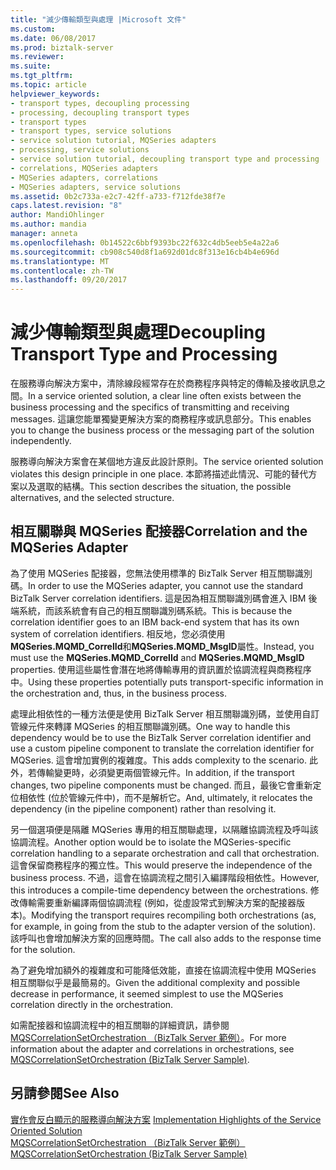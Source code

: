 ```yaml
---
title: "減少傳輸類型與處理 |Microsoft 文件"
ms.custom: 
ms.date: 06/08/2017
ms.prod: biztalk-server
ms.reviewer: 
ms.suite: 
ms.tgt_pltfrm: 
ms.topic: article
helpviewer_keywords:
- transport types, decoupling processing
- processing, decoupling transport types
- transport types
- transport types, service solutions
- service solution tutorial, MQSeries adapters
- processing, service solutions
- service solution tutorial, decoupling transport type and processing
- correlations, MQSeries adapters
- MQSeries adapters, correlations
- MQSeries adapters, service solutions
ms.assetid: 0b2c733a-e2c7-42ff-a733-f712fde38f7e
caps.latest.revision: "8"
author: MandiOhlinger
ms.author: mandia
manager: anneta
ms.openlocfilehash: 0b14522c6bbf9393bc22f632c4db5eeb5e4a22a6
ms.sourcegitcommit: cb908c540d8f1a692d01dc8f313e16cb4b4e696d
ms.translationtype: MT
ms.contentlocale: zh-TW
ms.lasthandoff: 09/20/2017
---
```

# <a name="decoupling-transport-type-and-processing"></a><span data-ttu-id="0daa9-102">減少傳輸類型與處理</span><span class="sxs-lookup"><span data-stu-id="0daa9-102">Decoupling Transport Type and Processing</span></span>
<span data-ttu-id="0daa9-103">在服務導向解決方案中，清除線段經常存在於商務程序與特定的傳輸及接收訊息之間。</span><span class="sxs-lookup"><span data-stu-id="0daa9-103">In a service oriented solution, a clear line often exists between the business processing and the specifics of transmitting and receiving messages.</span></span> <span data-ttu-id="0daa9-104">這讓您能單獨變更解決方案的商務程序或訊息部分。</span><span class="sxs-lookup"><span data-stu-id="0daa9-104">This enables you to change the business process or the messaging part of the solution independently.</span></span>  
  
 <span data-ttu-id="0daa9-105">服務導向解決方案會在某個地方違反此設計原則。</span><span class="sxs-lookup"><span data-stu-id="0daa9-105">The service oriented solution violates this design principle in one place.</span></span> <span data-ttu-id="0daa9-106">本節將描述此情況、可能的替代方案以及選取的結構。</span><span class="sxs-lookup"><span data-stu-id="0daa9-106">This section describes the situation, the possible alternatives, and the selected structure.</span></span>  
  
## <a name="correlation-and-the-mqseries-adapter"></a><span data-ttu-id="0daa9-107">相互關聯與 MQSeries 配接器</span><span class="sxs-lookup"><span data-stu-id="0daa9-107">Correlation and the MQSeries Adapter</span></span>  
 <span data-ttu-id="0daa9-108">為了使用 MQSeries 配接器，您無法使用標準的 BizTalk Server 相互關聯識別碼。</span><span class="sxs-lookup"><span data-stu-id="0daa9-108">In order to use the MQSeries adapter, you cannot use the standard BizTalk Server correlation identifiers.</span></span> <span data-ttu-id="0daa9-109">這是因為相互關聯識別碼會進入 IBM 後端系統，而該系統會有自己的相互關聯識別碼系統。</span><span class="sxs-lookup"><span data-stu-id="0daa9-109">This is because the correlation identifier goes to an IBM back-end system that has its own system of correlation identifiers.</span></span> <span data-ttu-id="0daa9-110">相反地，您必須使用**MQSeries.MQMD_CorrelId**和**MQSeries.MQMD_MsgID**屬性。</span><span class="sxs-lookup"><span data-stu-id="0daa9-110">Instead, you must use the **MQSeries.MQMD_CorrelId** and **MQSeries.MQMD_MsgID** properties.</span></span> <span data-ttu-id="0daa9-111">使用這些屬性會潛在地將傳輸專用的資訊置於協調流程與商務程序中。</span><span class="sxs-lookup"><span data-stu-id="0daa9-111">Using these properties potentially puts transport-specific information in the orchestration and, thus, in the business process.</span></span>  
  
 <span data-ttu-id="0daa9-112">處理此相依性的一種方法便是使用 BizTalk Server 相互關聯識別碼，並使用自訂管線元件來轉譯 MQSeries 的相互關聯識別碼。</span><span class="sxs-lookup"><span data-stu-id="0daa9-112">One way to handle this dependency would be to use the BizTalk Server correlation identifier and use a custom pipeline component to translate the correlation identifier for MQSeries.</span></span> <span data-ttu-id="0daa9-113">這會增加實例的複雜度。</span><span class="sxs-lookup"><span data-stu-id="0daa9-113">This adds complexity to the scenario.</span></span> <span data-ttu-id="0daa9-114">此外，若傳輸變更時，必須變更兩個管線元件。</span><span class="sxs-lookup"><span data-stu-id="0daa9-114">In addition, if the transport changes, two pipeline components must be changed.</span></span> <span data-ttu-id="0daa9-115">而且，最後它會重新定位相依性 (位於管線元件中)，而不是解析它。</span><span class="sxs-lookup"><span data-stu-id="0daa9-115">And, ultimately, it relocates the dependency (in the pipeline component) rather than resolving it.</span></span>  
  
 <span data-ttu-id="0daa9-116">另一個選項便是隔離 MQSeries 專用的相互關聯處理，以隔離協調流程及呼叫該協調流程。</span><span class="sxs-lookup"><span data-stu-id="0daa9-116">Another option would be to isolate the MQSeries-specific correlation handling to a separate orchestration and call that orchestration.</span></span> <span data-ttu-id="0daa9-117">這會保留商務程序的獨立性。</span><span class="sxs-lookup"><span data-stu-id="0daa9-117">This would preserve the independence of the business process.</span></span> <span data-ttu-id="0daa9-118">不過，這會在協調流程之間引入編譯階段相依性。</span><span class="sxs-lookup"><span data-stu-id="0daa9-118">However, this introduces a compile-time dependency between the orchestrations.</span></span> <span data-ttu-id="0daa9-119">修改傳輸需要重新編譯兩個協調流程 (例如，從虛設常式到解決方案的配接器版本)。</span><span class="sxs-lookup"><span data-stu-id="0daa9-119">Modifying the transport requires recompiling both orchestrations (as, for example, in going from the stub to the adapter version of the solution).</span></span> <span data-ttu-id="0daa9-120">該呼叫也會增加解決方案的回應時間。</span><span class="sxs-lookup"><span data-stu-id="0daa9-120">The call also adds to the response time for the solution.</span></span>  
  
 <span data-ttu-id="0daa9-121">為了避免增加額外的複雜度和可能降低效能，直接在協調流程中使用 MQSeries 相互關聯似乎是最簡易的。</span><span class="sxs-lookup"><span data-stu-id="0daa9-121">Given the additional complexity and possible decrease in performance, it seemed simplest to use the MQSeries correlation directly in the orchestration.</span></span>  
  
 <span data-ttu-id="0daa9-122">如需配接器和協調流程中的相互關聯的詳細資訊，請參閱[MQSCorrelationSetOrchestration （BizTalk Server 範例）](../core/mqscorrelationsetorchestration-biztalk-server-sample.md)。</span><span class="sxs-lookup"><span data-stu-id="0daa9-122">For more information about the adapter and correlations in orchestrations, see [MQSCorrelationSetOrchestration (BizTalk Server Sample)](../core/mqscorrelationsetorchestration-biztalk-server-sample.md).</span></span>  
  
## <a name="see-also"></a><span data-ttu-id="0daa9-123">另請參閱</span><span class="sxs-lookup"><span data-stu-id="0daa9-123">See Also</span></span>  
 <span data-ttu-id="0daa9-124">[實作會反白顯示的服務導向解決方案](../core/implementation-highlights-of-the-service-oriented-solution.md) </span><span class="sxs-lookup"><span data-stu-id="0daa9-124">[Implementation Highlights of the Service Oriented Solution](../core/implementation-highlights-of-the-service-oriented-solution.md) </span></span>  
 [<span data-ttu-id="0daa9-125">MQSCorrelationSetOrchestration （BizTalk Server 範例）</span><span class="sxs-lookup"><span data-stu-id="0daa9-125">MQSCorrelationSetOrchestration (BizTalk Server Sample)</span></span>](../core/mqscorrelationsetorchestration-biztalk-server-sample.md)
